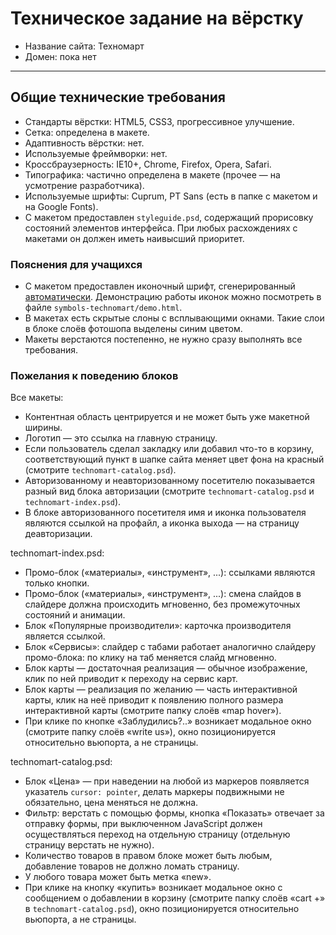 ﻿# Техническое задание на вёрстку

* Название сайта: Техномарт
* Домен: пока нет

---

## Общие технические требования

- Стандарты вёрстки: HTML5, CSS3, прогрессивное улучшение.
- Сетка: определена в макете.
- Адаптивность вёрстки: нет.
- Используемые фреймворки: нет.
- Кроссбраузерность: IE10+, Chrome, Firefox, Opera, Safari.
- Типографика: частично определена в макете (прочее — на усмотрение разработчика).
- Используемые шрифты: Cuprum, PT Sans (есть в папке с макетом и на Google Fonts).
- С макетом предоставлен `styleguide.psd`, содержащий прорисовку состояний элементов интерфейса. При любых расхождениях с макетами он должен иметь наивысший приоритет.

### Пояснения для учащихся

- С макетом предоставлен иконочный шрифт, сгенерированный [автоматически](http://fontello.com). Демонстрацию работы иконок можно посмотреть в файле `symbols-technomart/demo.html`.
- В макетах есть скрытые слоны с всплывающими окнами. Такие слои в блоке слоёв фотошопа выделены синим цветом.
- Макеты верстаются постепенно, не нужно сразу выполнять все требования.

### Пожелания к поведению блоков

Все макеты:

- Контентная область центрируется и не может быть уже макетной ширины.
- Логотип — это ссылка на главную страницу.
- Если пользователь сделал закладку или добавил что-то в корзину, соответствующий пункт в шапке сайта меняет цвет фона на красный (смотрите `technomart-catalog.psd`).
- Авторизованному и неавторизованному посетителю показывается разный вид блока авторизации (смотрите `technomart-catalog.psd` и `technomart-index.psd`).
- В блоке авторизованного посетителя имя и иконка пользователя являются ссылкой на профайл, а иконка выхода — на страницу деавторизации.

technomart-index.psd:

- Промо-блок («материалы», «инструмент», ...): ссылками являются только кнопки.
- Промо-блок («материалы», «инструмент», ...): смена слайдов в слайдере должна происходить мгновенно, без промежуточных состояний и анимации.
- Блок «Популярные производители»: карточка производителя является ссылкой.
- Блок «Сервисы»: слайдер с табами работает аналогично слайдеру промо-блока: по клику на таб меняется слайд мгновенно.
- Блок карты — достаточная реализация — обычное изображение, клик по ней приводит к переходу на сервис карт.
- Блок карты — реализация по желанию — часть интерактивной карты, клик на неё приводит к появлению полного размера интерактивной карты (смотрите папку слоёв «map hover»).
- При клике по кнопке «Заблудились?..» возникает модальное окно (смотрите папку слоёв «write us»), окно позиционируется относительно вьюпорта, а не страницы.

technomart-catalog.psd:

- Блок «Цена» — при наведении на любой из маркеров появляется указатель `cursor: pointer`, делать маркеры подвижными не обязательно, цена меняться не должна.
- Фильтр: верстать с помощью формы, кнопка «Показать» отвечает за отправку формы, при выключенном JavaScript должен осуществляться переход на отдельную страницу  (отдельную страницу верстать не нужно).
- Количество товаров в правом блоке может быть любым, добавление товаров не должно ломать страницу.
- У любого товара может быть метка «new».
- При клике на кнопку «купить» возникает модальное окно с сообщением о добавлении в корзину (смотрите папку слоёв «cart +» в `technomart-catalog.psd`), окно позиционируется относительно вьюпорта, а не страницы.
